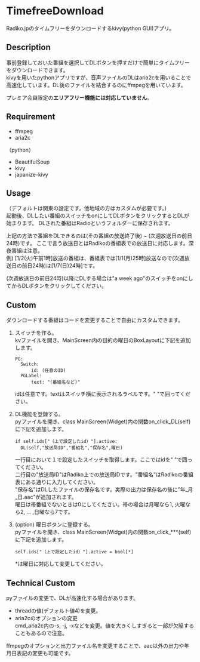 # TimefreeDownload
Radiko.jpのタイムフリーをダウンロードするkivy(python GUI)アプリ。

## Description
事前登録しておいた番組を選択してDLボタンを押すだけで簡単にタイムフリーをダウンロードできます。  
kivyを用いたpythonアプリですが、音声ファイルのDLはaria2cを用いることで高速化しています。DL後のファイルを結合するのにffmpegを用いています。  

プレミア会員限定の**エリアフリー機能には対応していません**。

## Requirement
- ffmpeg
- aria2c

（python）
- BeautifulSoup
- kivy
- japanize-kivy

## Usage
（デフォルトは関東の設定です。他地域の方はカスタムが必要です。)  
起動後、DLしたい番組のスイッチをonにしてDLボタンをクリックするとDLが始まります。
DLされた番組はRadioというフォルダーに保存されます。  

上記の方法で番組をDLできるのは(その番組の放送終了後) ~ (次週放送日の前日24時)です。
ここで言う放送日とはRadikoの番組表での放送日に対応します。深夜番組は注意。  
例) [1/2(火)午前1時]放送の番組は、番組表では[1/1(月)25時]放送なので(次週放送日の前日24時)は[1/7(日)24時]です。  

(次週放送日の前日24時)以降にDLする場合は"a week ago"のスイッチをonにしてからDLボタンをクリックしてください。  

## Custom
ダウンロードする番組はコードを変更することで自由にカスタムできます。  

1. スイッチを作る。  
  kvファイルを開き、MainScreen内の目的の曜日のBoxLayoutに下記を追加します。
   ```
   PG:
     Switch:
         id: (任意のID)
     PGLabel:
         text: "(番組名など)"
   ```
   idは任意です。textはスイッチ横に表示されるラベルです。" "で囲ってください。
  

2. DL機能を登録する。  
  pyファイルを開き、class MainScreen(Widget)内の関数on_click_DL(self)に下記を追加します。
   ```
   if self.ids["（上で設定したid）"].active:
     DL(self,"放送局ID","番組名","保存名",曜日)
   ```
   一行目において１で設定したスイッチを取得します。ここではidを" "で囲ってください。  
   二行目の"放送局ID"はRadiko上での放送局IDです。"番組名"はRadikoの番組表にある通りに入力してください。  
   "保存名"はDLしたファイルの保存名です。実際の出力は保存名の後に"年_月_日.aac"が追加されます。    
   曜日は帯番組でないときは0にしてください。帯の場合は月曜なら1, 火曜なら2, ... ,日曜なら7です。


3. (option) 曜日ボタンに登録する。  
   pyファイルを開き、class MainScreen(Widget)内の関数on_click_***(self)に下記を追加します。
   ```
   self.ids["（上で設定したid）"].active = bool[*]
   ```
   *は曜日に対応して変更してください。


## Technical Custom
pyファイルの変更で、DLが高速化する場合があります。  
- threadの値(デフォルト値4)を変更。
- aria2cのオプションの変更  
   cmd_aria2c内の-s, -j, -xなどを変更。値を大きくしすぎると一部が欠陥することもあるので注意。

ffmpegのオプションと出力ファイル名を変更することで、aac以外の出力や年月日表記の変更も可能です。
 
